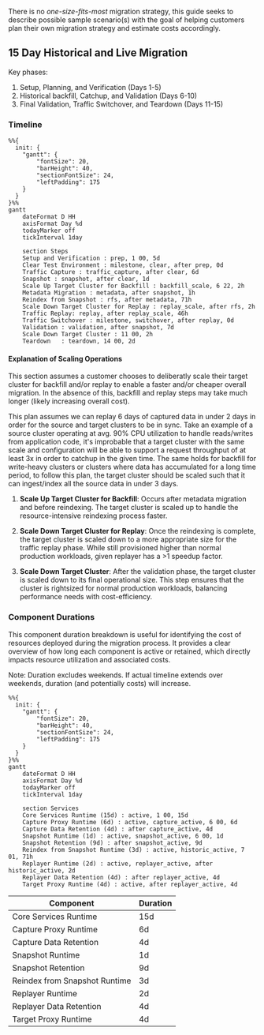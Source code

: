 There is no *one-size-fits-most* migration strategy, this guide seeks to describe possible sample scenario(s) with the goal of helping customers plan their own migration strategy and estimate costs accordingly.

## 15 Day Historical and Live Migration

Key phases:

1. Setup, Planning, and Verification (Days 1-5)
1. Historical backfill, Catchup, and Validation (Days 6-10)
1. Final Validation, Traffic Switchover, and Teardown (Days 11-15)

### Timeline

```mermaid
%%{
  init: {
    "gantt": {
        "fontSize": 20,
        "barHeight": 40,
        "sectionFontSize": 24,
        "leftPadding": 175
    }
  }
}%%
gantt
    dateFormat D HH
    axisFormat Day %d
    todayMarker off
    tickInterval 1day

    section Steps
    Setup and Verification : prep, 1 00, 5d
    Clear Test Environment : milestone, clear, after prep, 0d
    Traffic Capture : traffic_capture, after clear, 6d
    Snapshot : snapshot, after clear, 1d
    Scale Up Target Cluster for Backfill : backfill_scale, 6 22, 2h
    Metadata Migration : metadata, after snapshot, 1h
    Reindex from Snapshot : rfs, after metadata, 71h
    Scale Down Target Cluster for Replay : replay_scale, after rfs, 2h
    Traffic Replay: replay, after replay_scale, 46h
    Traffic Switchover : milestone, switchover, after replay, 0d
    Validation : validation, after snapshot, 7d
    Scale Down Target Cluster : 11 00, 2h
    Teardown   : teardown, 14 00, 2d
```

#### Explanation of Scaling Operations

This section assumes a customer chooses to deliberatly scale their target cluster for backfill and/or replay to enable a faster and/or cheaper overall migration. In the absence of this, backfill and replay steps may take much longer (likely increasing overall cost).

This plan assumes we can replay 6 days of captured data in under 2 days in order for the source and target clusters to be in sync. Take an example of a source cluster operating at avg. 90% CPU utilization to handle reads/writes from application code, it's improbable that a target cluster with the same scale and configuration will be able to support a request throughput of at least 3x in order to catchup in the given time. The same holds for backfill for write-heavy clusters or clusters where data has accumulated for a long time period, to follow this plan, the target cluster should be scaled such that it can ingest/index all the source data in under 3 days.


1. **Scale Up Target Cluster for Backfill**: Occurs after metadata migration and before reindexing. The target cluster is scaled up to handle the resource-intensive reindexing process faster.


2. **Scale Down Target Cluster for Replay**: Once the reindexing is complete, the target cluster is scaled down to a more appropriate size for the traffic replay phase. While still provisioned higher than normal production workloads, given replayer has a >1 speedup factor.

3. **Scale Down Target Cluster**: After the validation phase, the target cluster is scaled down to its final operational size. This step ensures that the cluster is rightsized for normal production workloads, balancing performance needs with cost-efficiency.

### Component Durations

This component duration breakdown is useful for identifying the cost of resources deployed during the migration process. It provides a clear overview of how long each component is active or retained, which directly impacts resource utilization and associated costs.

Note: Duration excludes weekends. If actual timeline extends over weekends, duration (and potentially costs) will increase.

```mermaid
%%{
  init: {
    "gantt": {
        "fontSize": 20,
        "barHeight": 40,
        "sectionFontSize": 24,
        "leftPadding": 175
    }
  }
}%%
gantt
    dateFormat D HH
    axisFormat Day %d
    todayMarker off
    tickInterval 1day

    section Services
    Core Services Runtime (15d) : active, 1 00, 15d
    Capture Proxy Runtime (6d) : active, capture_active, 6 00, 6d
    Capture Data Retention (4d) : after capture_active, 4d
    Snapshot Runtime (1d) : active, snapshot_active, 6 00, 1d
    Snapshot Retention (9d) : after snapshot_active, 9d
    Reindex from Snapshot Runtime (3d) : active, historic_active, 7 01, 71h
    Replayer Runtime (2d) : active, replayer_active, after historic_active, 2d
    Replayer Data Retention (4d) : after replayer_active, 4d
    Target Proxy Runtime (4d) : active, after replayer_active, 4d
```

| Component                         | Duration |
|-----------------------------------|----------|
| Core Services Runtime             | 15d      |
| Capture Proxy Runtime             | 6d       |
| Capture Data Retention            | 4d       |
| Snapshot Runtime                  | 1d       |
| Snapshot Retention                | 9d       |
| Reindex from Snapshot Runtime     | 3d       |
| Replayer Runtime                  | 2d       |
| Replayer Data Retention           | 4d       |
| Target Proxy Runtime              | 4d       |
